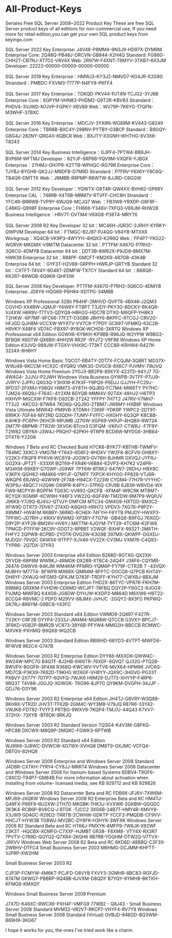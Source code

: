 # All-Product-Keys
Seriales
Free SQL Server 2008~2022 Product Key
These are free SQL Server product keys of all editions for non-commercial use, If you need more for retail edition,you can get your own SQL product keys from keyingo.com

SQL Server 2022 Key
Enterprise: J4V48-P8MM4–9N3J9-HD97X-DYMRM
Enterprise Core: 2Q48Q-PB48J-DRCVN-GB844-X2H4Q
Standard: FG86G-CHH2T-CB7NJ-XT7D2-V8V4X
Web: 2R97W-F4XNT-T6MYV-3TKB7–6X3JM
Developer: 22222–00000–00000–00000–00000

SQL Server 2019 Key
Enterprise：HMWJ3-KY3J2-NMVD7-KG4JR-X2G8G
Strandard：PMBDC-FXVM3-T777P-N4FY8-PKFF4

SQL Server 2017 Key
Enterprise：TDKQD-PKV44-PJT4N-TCJG2–3YJ6B
Enterprise Core：6GPYM-VHN83-PHDM2-Q9T2R-KBV83
Strandard：PHDV4–3VJWD-N7JVP-FGPKY-XBV89
Web：WV79P-7K6YG-T7QFN-M3WHF-37BXC

SQL Server 2016 Key
Enterprise：MDCJV-3YX8N-WG89M-KV443-G8249
Enterprise Core：TBR8B-BXC4Y-298NV-PYTBY-G3BCP
Standard：B9GQY-GBG4J-282NY-QRG4X-KQBCR
Web：BXJTY-X3GNH-WHTHG-8V3XK-T8243

SQL Server 2014 Key
Business Intelligence：GJPF4–7PTW4-BB9JH-BVP6M-WFTMJ
Developer：82YJF-9RP6B-YQV9M-VXQFR-YJBGX
Enterprise：27HMJ-GH7P9-X2TTB-WPHQC-RG79R
Enterprise Core：TJYBJ-8YGH6-QK2JJ-M9DFB-D7M9D
Strandard：P7FRV-Y6X6Y-Y8C6Q-TB4QR-DMTTK
Web：J9MBB-R8PMP-R8WTW-8JJRD-C6GGW

SQL Server 2012 Key
Developer：YQWTX-G8T4R-QW4XX-BVH62-GP68Y
Enterprise CAL ：748RB-X4T6B-MRM7V-RTVFF-CHC8H
Strandard ：YFC4R-BRRWB-TVP9Y-6WJQ9-MCJQ7
Web ：FB3W8-YRXDP-G8F8F-C46KG-Q998F
Enterprise Core：FH666-Y346V-7XFQ3-V69JM-RHW28
Business Intelligence：HRV7T-DVTM4-V6XG8-P36T4-MRYT6

SQL Server 2008 R2 Key
Developer 32 bit：MC46H-JQR3C-2JRHY-XYRKY-QWPVM
Developer 64 bit：FTMGC-B2J97-PJ4QG-V84YB-MTXX8
Workgroup：XQ4CB-VK9P3–4WYYH-4HQX3-K2R6Q
Web：FP4P7-YKG22-WGRVK-MKGMX-V9MTM
Datacenter 32 bit：PTTFM-X467G-P7RH2–3Q6CG-4DMYB
Datacenter 64 bit：DDT3B-8W62X-P9JD6–8MX7M-HWK38
Enterprise 32 bit：R88PF-GMCFT-KM2KR-4R7GB-43K4B
Enterprise 64 bit ：GYF3T-H2V88-GRPPH-HWRJP-QRTYB
Standard 32 bit：CXTFT-74V4Y-9D48T-2DMFW-TX7CY
Standard 64 bit ：B68Q6-KK2R7–89WGB-6Q9KR-QHFDW

SQL Server 2008 Key
Developer: PTTFM-X467G-P7RH2–3Q6CG-4DMYB
Enterprise: JD8Y6-HQG69-P9H84-XDTPG-34MBB

Windows XP Professional 32Bit
P64HF-2MHVD-QVPT6-4BX4K-J2QM3
CGVHD-XX4BW-JQMJF-Y4W8Y-FTBPT
T3JDY-PKY3G-BDCKY-BK4QR-VJ4XW
H6R9V-T7TV3-QDYQ9-H8H2G-HDC7B
DTXG-M6QFP-YH8K3
T2HKW -6P7MF-9FC66-77F2T-D3GB6
JRHY6-BKPFC-RTCGJ-CRV2G-HFJGD
QJH8M-VCCXW-WYXTV-VV7C9-Y7PDY
GC89T-VFMKQ-63C2B-H9VKY-X48F6
VD74C-FBX97-9Y8GK-WCHD6-3XRTQ
Windows XP Professional x64 Edition
GGWX6-6Y8KH-KP9BB-R98JQ-W2YPW
W9BG2-BFBQK-X6DTW-QX6BX-4HH2W
RR2P
-RYJ72-V9F88
Windows XP Home Edition 
K3JVQ-989JW-FTGXV-VHX9C-T73KT
CCC8R-KRHW4-R427K-3224X-8H6HY



Windows Vista Home Basic 
TQCGT-RB4TY-2DT7X-FCQJM-3Q8RT
MD37X-WWJ49-6KCCM-HCX2C-6YQRQ
VMK3G-DVGC8-8X6C7-PJVMV-7WJVQ
Windows Vista Home Premium 
2YGJ3-BR2P8-89XYX-423TD-94YJ7
7G-4W4G4- 3JJVJ-P2JWH
Windows Vista Business 
QYWPB-3VTFF-P7JJ9-JVRYV-2JPPJ
QXG3Q-Y3HXW-K7KXF-Y9PQ9-P9DJJ
GJJYH-FC29J-9PD37-2FXMJ-Y98QV
H9M73-4Y8TH-9QJBQ-FC7M4-MW6TY
PY7HC-TJM24-X6Q9J-F764C-4Y2XM
6GYQB-MM84V-92T4X-48HJ2-H6TP3
HXHVP-MGCXW-F7KF8-D92CB-2T242
YFFPY-7H7T2
J47RV-V7MH7-TT3J2 -KKCG2-87WR4
7KD6Q-QQJ9G-2TBM7-JW6MY-HXB6F
Windows Vista Ultimate 
MWR42-PM9VB-XTDMH-72K6F-YDK9P
YWPC2-2DT9T-699KX-7GF44-MY2RD
Q3QDH-77JMV-FVFFC-HXGHY-6Q3QP
KBCBB-K4HK9-PC6PH-2KHCR-MPJMB
J27GW-XGP69-VKPJP-4HQBX-RW724
2M77P-8BPMR-7TR2W-3XVGK-BTcm3
D3FQM
-VKPJ7-CTWRJ -F7F9Y-T2W82
GBY6X-J3W4J-PRQH7-62PKH-9TRP9
BCD8W-MYDG6-3HB64-DT4T6-Y22G6



Windows 7 Beta and RC Checked Build 
H7CK6-BYK77-KBTHB-TWMFV-TB4MC
3XXC3-VMG7M-YT643-6D6F2-9HDXV
YW2F8-BCFV9-DHBXY-V22K3-FBQP9
PYKVK-WC6Y8-JGGW3-GV76H-BJHMR
GXVQJ-JYFRJ- GG2X4-JPT2T -X33XR
BQT69-FXR4K-V6B84-62VP3-KH7K2
V24PR-M34KM-89XBY-G7GWF-JG9WF
7PT6W-BTRK2-647W7-2RDHJ-HRX9C
V3KPX-QGH62-HM4K6-V9YJF-Q7MFF
7XPCK-KHYGG-FP828-VTJ6R-WKQP6
6RJWQ-4GWW9-2F748-H94CX-T223W
CYGM4-77H7R-VYYHC-W3P9J-48QC7
H2Q96-D69PR-K4PYJ-37PKQ-CPJ9B
6J839-WBVD4-WX FW9-MCPYW-BGPFM
TG63C-VV892-QXCFB -XFM4F-W9C9K
MTBMT-RCYQX-XGM9F-KCW9H-Y46F3
VW22Q-6QF4W-TM2DW-9M7P9-WQPJV
J96K8-Y7J9Q-BJ4VJ-QTVJY-DMFCM
MTC34-GM4G9-HXTDD-8M3C2-XFW9D
GTR73-7DV67-274XD-K8QH3-HRH72
VPDV3-7XG76-P9P2Y-X8MM7-HW4FM
RKBBY-36RRD-8CH6X-74FYH-F6YTB
PMJDY-HWXP3-TPFWC-JD7RH-J KRXV
6VWM2-XP3BY-F7G7W -DB4Q6-B9FGJ
76XGD-D9Y2P-XYF28-BM26V-HV6YJ
MKT7M-6JGYM-7YT29-4TC6M-K2FW8
TPMCD-PTFFW-2KC9Y-GDGT3-RPBBT
V2WQF-BXHFX-9932T-2M8TH-FHFY2
2QPWB-6CPBD-2YDTK-DVG2W-K3G9B
397MX-QKWPF-DGXDJ-MJDQV-79VQC
GKWX4-9TFP7-XJV46-VV22X-CV3MJ
VXM76-C4Q93-TYPR6- 2Q7DX-37YR3



Windows Server 2003 Enterprise x64 Edition 
B268D-9GTXG-QX2XK-QYVD8-68P8M
WWRKJ-4RMGK-DX28R-XT6C4-24Q4Y
J36F6-CQYMR-26474-D8WV6-84KJM
WM4KM-PFMRG-YQM6P-FY79F-CTR2B T
-43VQX-MJBHV-M77T4- BFWPB
MX68X-QMR4M-8FPTC-DGCQ8-Q7PCB
KHT4Y-DH8YF-2XWJQ-HFGM3-QFKJM
D783F-TRDFF-KYH77-CWXBJ-8BXJM
Windows Server 2003 Enterprise Edition 
FHD2X-86TYC-VPR7R-FKH7M-69BMQ
GRXKM-FVHDW-CD6MD-WCJPT-78FBQ
DQY2P-Y9GC2-9JGGX-FVJMQ-MWFBQ
K4XG6-JG8DW-DYHJW-KXDP3-M864D
M6XW6-H9T22-6CCQ4-R8VMC-2 PDFD
M29VV-88JMX-JVHJC -2GQY2-8X3FD
PKPWQ-GK7RJ-8R6YM-G9BC8-Y43FD

Windows Server 2003 Standard x64 Edition 
VWMD9-2Q897-F427R-TV2KY-CRF2B
GYYP4-2333J-JM4M4-MQR8W-QTCCB
G3VXY-BPCJ7-3F6KD-VGB2P-BMR2B
VC873-38Y6B-PFYW4-MMG2H-BBCCB
RCMWC-MXVK8-PXHMQ-B9QX8-WQ2CB

Windows Server 2003 Standard Edition 
RBWHD-66YD3-4VTPT-MWFD6-RFWVB
962C4-G747B

Windows Server 2003 R2 Enterprise Edition 
DYY66-MXXDK-QWW4C-9W24W-MPC7G
B4QTF-8J2HB-6W6TR-76XDF-8QVQT
QJ32G-PTQ2B-RWVPX-BGGFR-3P4X6
R368Q-KWCWV-YVTV8-MVX64-HPM96
JVC6Q-MD7CB-P3KX9-7K62D-T9KHG
W26GF-VH8YY-JQX9C-3HGVG-PG33T
PX8VY-2X77Y-7GTP7-6QVFQ-7WJK6
H9M29-DJT73-XHYYP-F4RP6-9RQ3T
T4V88-JGGJQ-XGWGK- T6G96-8JP7G
QY9KM-DVGPH-34JJP -QDJ76-D3Y96

Windows Server 2003 R2 Enterprise x64 Edition 
JH4TJ-G8VRY-W3Q88-8KH8X-VTR2D
JHV3T-TF62B-2GM4C-WY3M8-V79JQ
R87R6-33Y42-VWJK8-FDT92-TVYF3
PRTBG-9WXV9-7KQP4-TMJ7J-44Q43 K7VV7-372HX- 73XYB
-BT6DK-9RKJQ

Windows Server 2003 R2 Standard Version 
TQ3G4-K4V3M-G8FKG- HPC8B DXCWX-M8Q9P-2MQKC-FGWK3-RPTWB 

Windows Server 2003 R2 Standard x64 Edition  
WJ9W6-3J8WC-DVWCW-XG7WX-XVHQ8 DM8T9-GXJMC-VCFQ4-DBTGV-B2HQ8








Windows Server 2008 Enterprise and Windows Server 2008 Standard 
J4DBR-CXTKH-7YRY4-CY8JJ-MRRT4
Windows Server 2008 Datacenter and Windows Server 2008 for Itanium-based Systems 
6DBV4-T9GF6-C8XCD-T94P7-GM84B
For more information about activation when installing from volume- licensed media, see KB 929712 and KB 929826



Windows Server 2008 R2 Datacenter Beta and RC 
FDB9X-JFJ6V-7XW6M-MFJ69-JXQKW
Windows Server 2008 R2 Enterprise Beta and RC
HM4TJ-Q49FX-P66F9-WJ2XW-2TH7D
MKGBK-7HK3J-XVXWR-2GKBW-QGGDC
2K3K4-RCB6P-BV6CQ-J BTGK -TJCC2
3XG6B-24B7T-HMY4R-XMVY9-X3JW9
GD4GC-R29D2-TRRTB-2CWHW-GDKTP
YCCF3-PMQDB-CF9VV-HHCJT-HYW3B
TGBWJ-MV2BC-DY8FK-H3HYK-3WFXK Windows Server 2008 R2 Standard Beta and RC  HT66J-PMXYK-4MFP9-7W6JK-X92WF
23K3T -HQCBX-XCMFG-C7XXF-HJMBT GR38-
F6XM8- VTY4X-RX3R7 7PVTV-C769D-QGYQ2-Q7XR4-2KQH6 9B7RB-YGQHM-DTW2Q-V7TVX-J9XVV Windows Web Server 2008 R2 Beta and RC  6KD6D-48BBQ-C2F3X-2WRHV-DTFC4 Small Business Server 2003  M6HMG-DCJMM-KHFTT-VJPRP-XW2HM










Small Business Server 2003 R2

CJP3P-FCMYW-4M6KT-PCJFD-D8VYB
FXVY3-3GMHR-8BC83-RGFJD-8747M
GKWG7-PBBRP-9Q48B-6JVXM-D8QDY
B7YQY-6YMH8-BKTKH-KFMG8-KMXQY


Windows Small Business Server 2008 Premium 

J7X7D-K46XC-RWCX6-PXH4F-VMFG9 77WB2 -
Q8J43 - Small
Business Server  2008 Standard  MVM32-VR2V7-RKCP7-VHYF4-RV7Y9 Windows Small Business Server 2008 Standard (Virtual)  GVBJD-846DD-BQ3WM-B69H9-3KG67






I hope it works for you, the ones I've tried work like a charm.
